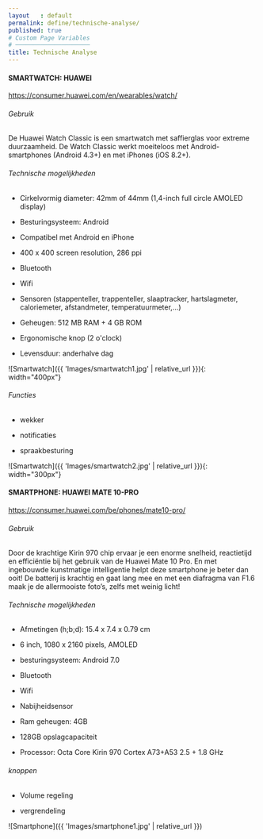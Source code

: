```yaml
---
layout   : default
permalink: define/technische-analyse/
published: true
# Custom Page Variables
# ─────────────────────
title: Technische Analyse
---
```

#### SMARTWATCH: HUAWEI 

<https://consumer.huawei.com/en/wearables/watch/>

###### Gebruik

De Huawei Watch Classic is een smartwatch met saffierglas voor extreme duurzaamheid. De Watch Classic werkt moeiteloos met Android-smartphones (Android 4.3+) en met iPhones (iOS 8.2+).

###### Technische mogelijkheden

* Cirkelvormig diameter: 42mm of 44mm (1,4-inch full circle AMOLED display)

* Besturingsysteem: Android

* Compatibel met Android en iPhone

* 400 x 400 screen resolution, 286 ppi

* Bluetooth

* Wifi

* Sensoren (stappenteller, trappenteller, slaaptracker, hartslagmeter, caloriemeter, afstandmeter, temperatuurmeter,…)

* Geheugen: 512 MB RAM + 4 GB ROM

* Ergonomische knop (2 o'clock)

* Levensduur: anderhalve dag

 ![Smartwatch]({{ 'Images/smartwatch1.jpg' | relative_url }}){: width="400px"}

###### Functies

* wekker

* notificaties

* spraakbesturing

 ![Smartwatch]({{ 'Images/smartwatch2.jpg' | relative_url }}){: width="300px"}


#### SMARTPHONE: HUAWEI MATE 10-PRO

<https://consumer.huawei.com/be/phones/mate10-pro/>

###### Gebruik

Door de krachtige Kirin 970 chip ervaar je een enorme snelheid, reactietijd en efficiëntie bij het gebruik van de Huawei Mate 10 Pro. En met ingebouwde kunstmatige intelligentie helpt deze smartphone je beter dan ooit! De batterij is krachtig en gaat lang mee en met een diafragma van F1.6 maak je de allermooiste foto’s, zelfs met weinig licht!

###### Technische mogelijkheden

* Afmetingen (h;b;d): 15.4 x 7.4 x 0.79 cm

* 6 inch, 1080 x 2160 pixels, AMOLED

* besturingsysteem: Android 7.0

* Bluetooth

* Wifi

* Nabijheidsensor

* Ram geheugen: 4GB

* 128GB opslagcapaciteit

* Processor: Octa Core Kirin 970 Cortex A73+A53 2.5 + 1.8 GHz

###### knoppen

* Volume regeling

* vergrendeling

 ![Smartphone]({{ 'Images/smartphone1.jpg' | relative_url }})
